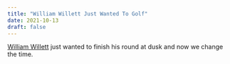 ```yaml
---
title: "William Willett Just Wanted To Golf"
date: 2021-10-13
draft: false
---
```


[William Willett](https://en.wikipedia.org/wiki/William_Willett) just wanted to finish his round at dusk and now we change the time.
